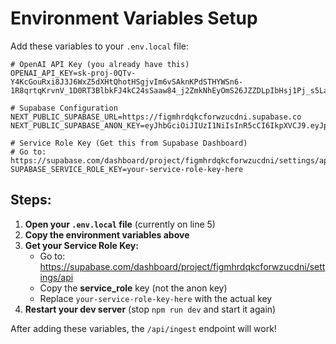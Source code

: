 # Environment Variables Setup

Add these variables to your `.env.local` file:

```env
# OpenAI API Key (you already have this)
OPENAI_API_KEY=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

# Supabase Configuration
NEXT_PUBLIC_SUPABASE_URL=https://figmhrdqkcforwzucdni.supabase.co
NEXT_PUBLIC_SUPABASE_ANON_KEY=eyJhbGciOiJIUzI1NiIsInR5cCI6IkpXVCJ9.eyJpc3MiOiJzdXBhYmFzZSIsInJlZiI6ImZpZ21ocmRxa2Nmb3J3enVjZG5pIiwicm9sZSI6ImFub24iLCJpYXQiOjE3NTk3Nzg0MTUsImV4cCI6MjA3NTM1NDQxNX0.kV9EiCQb3xNXbJZ9U54xJRqhbtW7PBK4oDIQMFui3FQ

# Service Role Key (Get this from Supabase Dashboard)
# Go to: https://supabase.com/dashboard/project/figmhrdqkcforwzucdni/settings/api
SUPABASE_SERVICE_ROLE_KEY=your-service-role-key-here
```

## Steps:

1. **Open your `.env.local` file** (currently on line 5)
2. **Copy the environment variables above**
3. **Get your Service Role Key:**
   - Go to: https://supabase.com/dashboard/project/figmhrdqkcforwzucdni/settings/api
   - Copy the **service_role** key (not the anon key)
   - Replace `your-service-role-key-here` with the actual key
4. **Restart your dev server** (stop `npm run dev` and start it again)

After adding these variables, the `/api/ingest` endpoint will work!
